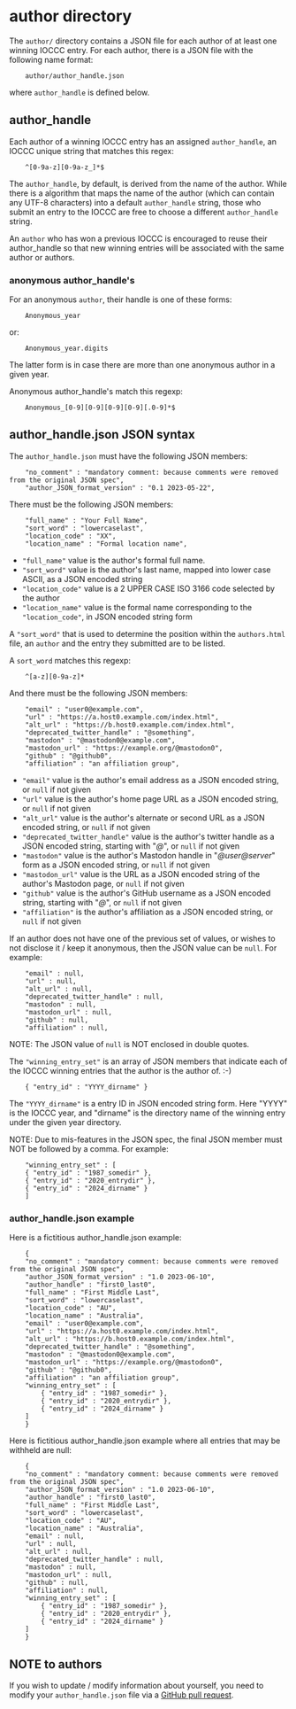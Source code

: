 # author directory

The `author/` directory contains a JSON file for each author of at
least one winning IOCCC entry.  For each author, there is a JSON
file with the following name format:

```
    author/author_handle.json
```

where `author_handle` is defined below.

## author_handle

Each author of a winning IOCCC entry has an assigned `author_handle`,
an IOCCC unique string that matches this regex:

``` <!---re-->
    ^[0-9a-z][0-9a-z_]*$
```

The `author_handle`, by default, is derived from the name of the author.
While there is a algorithm that maps the name of the author
(which can contain any UTF-8 characters) into a default
`author_handle` string, those who submit an entry to the IOCCC
are free to choose a different `author_handle` string.

An `author` who has won a previous IOCCC is encouraged to reuse their
author_handle so that new winning entries will be associated with the same
author or authors.

### anonymous author_handle's

For an anonymous `author`, their handle is one of these forms:

```
    Anonymous_year
```

or:

```
    Anonymous_year.digits
```

The latter form is in case there are more than one
anonymous author in a given year.

Anonymous author_handle's match this regexp:

``` <!---re-->
    Anonymous_[0-9][0-9][0-9][0-9][.0-9]*$
```

## author_handle.json JSON syntax

The `author_handle.json` must have the following JSON members:

``` <!---json-->
    "no_comment" : "mandatory comment: because comments were removed from the original JSON spec",
    "author_JSON_format_version" : "0.1 2023-05-22",
```

There must be the following JSON members:

``` <!---json-->
    "full_name" : "Your Full Name",
    "sort_word" : "lowercaselast",
    "location_code" : "XX",
    "location_name" : "Formal location name",
```

- `"full_name"` value is the author's formal full name.
- `"sort_word"` value is the author's last name, mapped into lower case ASCII, as a JSON encoded string
- `"location_code"` value is a 2 UPPER CASE ISO 3166 code selected by the author
- `"location_name"` value is the formal name corresponding to the `"location_code"`, in JSON encoded string form

A `"sort_word"` that is used to determine the position within the `authors.html` file,
an `author` and the entry they submitted are to be listed.

A `sort_word` matches this regexp:

``` <!---re-->
    ^[a-z][0-9a-z]*
```

And there must be the following JSON members:

``` <!---json-->
    "email" : "user0@example.com",
    "url" : "https://a.host0.example.com/index.html",
    "alt_url" : "https://b.host0.example.com/index.html",
    "deprecated_twitter_handle" : "@something",
    "mastodon" : "@mastodon0@example.com",
    "mastodon_url" : "https://example.org/@mastodon0",
    "github" : "@github0",
    "affiliation" : "an affiliation group",
```

- `"email"` value is the author's email address as a JSON encoded string, or `null` if not given
- `"url"` value is the author's home page URL as a JSON encoded string, or `null` if not given
- `"alt_url"` value is the author's alternate or second URL as a JSON encoded string, or `null` if not given
- `"deprecated_twitter_handle"` value is the author's twitter handle as a JSON encoded string, starting with "_@_", or `null` if not given
- `"mastodon"` value is the author's Mastodon handle in "_@user@server_" form as a JSON encoded string, or `null` if not given
- `"mastodon_url"` value is the URL as a JSON encoded string of the author's Mastodon page, or `null` if not given
- `"github"` value is the author's GitHub username as a JSON encoded string, starting with "_@_", or `null` if not given
- `"affiliation"` is the author's affiliation as a JSON encoded string, or `null` if not given

If an author does not have one of the previous set of values, or wishes to not disclose it / keep it anonymous,
then the JSON value can be `null`. For example:

``` <!---json-->
    "email" : null,
    "url" : null,
    "alt_url" : null,
    "deprecated_twitter_handle" : null,
    "mastodon" : null,
    "mastodon_url" : null,
    "github" : null,
    "affiliation" : null,
```

NOTE: The JSON value of `null` is NOT enclosed in double quotes.

The `"winning_entry_set"` is an array of JSON members that indicate
each of the IOCCC winning entries that the author is the author of.  :-)

``` <!---json-->
    { "entry_id" : "YYYY_dirname" }
```

The `"YYYY_dirname"` is a entry ID in JSON encoded string form.
Here "YYYY" is the IOCCC year, and "dirname" is the directory name
of the winning entry under the given year directory.

NOTE: Due to mis-features in the JSON spec, the final JSON member must NOT be followed by a comma.
For example:

``` <!---json-->
    "winning_entry_set" : [
	{ "entry_id" : "1987_somedir" },
	{ "entry_id" : "2020_entrydir" },
	{ "entry_id" : "2024_dirname" }
    ]
```

### author_handle.json example

Here is a fictitious author_handle.json example:

``` <!---json-->
    {
	"no_comment" : "mandatory comment: because comments were removed from the original JSON spec",
	"author_JSON_format_version" : "1.0 2023-06-10",
	"author_handle" : "first0_last0",
	"full_name" : "First Middle Last",
	"sort_word" : "lowercaselast",
	"location_code" : "AU",
	"location_name" : "Australia",
	"email" : "user0@example.com",
	"url" : "https://a.host0.example.com/index.html",
	"alt_url" : "https://b.host0.example.com/index.html",
	"deprecated_twitter_handle" : "@something",
	"mastodon" : "@mastodon0@example.com",
	"mastodon_url" : "https://example.org/@mastodon0",
	"github" : "@github0",
	"affiliation" : "an affiliation group",
	"winning_entry_set" : [
	    { "entry_id" : "1987_somedir" },
	    { "entry_id" : "2020_entrydir" },
	    { "entry_id" : "2024_dirname" }
	]
    }
```

Here is fictitious author_handle.json example where all entries that may be
withheld are null:

``` <!---json-->
    {
	"no_comment" : "mandatory comment: because comments were removed from the original JSON spec",
	"author_JSON_format_version" : "1.0 2023-06-10",
	"author_handle" : "first0_last0",
	"full_name" : "First Middle Last",
	"sort_word" : "lowercaselast",
	"location_code" : "AU",
	"location_name" : "Australia",
	"email" : null,
	"url" : null,
	"alt_url" : null,
	"deprecated_twitter_handle" : null,
	"mastodon" : null,
	"mastodon_url" : null,
	"github" : null,
	"affiliation" : null,
	"winning_entry_set" : [
	    { "entry_id" : "1987_somedir" },
	    { "entry_id" : "2020_entrydir" },
	    { "entry_id" : "2024_dirname" }
	]
    }
```

## NOTE to authors

If you wish to update / modify information about yourself, you need to
modify your `author_handle.json` file via a [GitHub pull
request](https://github.com/ioccc-src/winner/pulls).


<!--

    Copyright © 1984-2024 by Landon Curt Noll. All Rights Reserved.

    You are free to share and adapt this file under the terms of this license:

	Creative Commons Attribution-ShareAlike 4.0 International (CC BY-SA 4.0)

    For more information, see:

	https://creativecommons.org/licenses/by-sa/4.0/

-->
